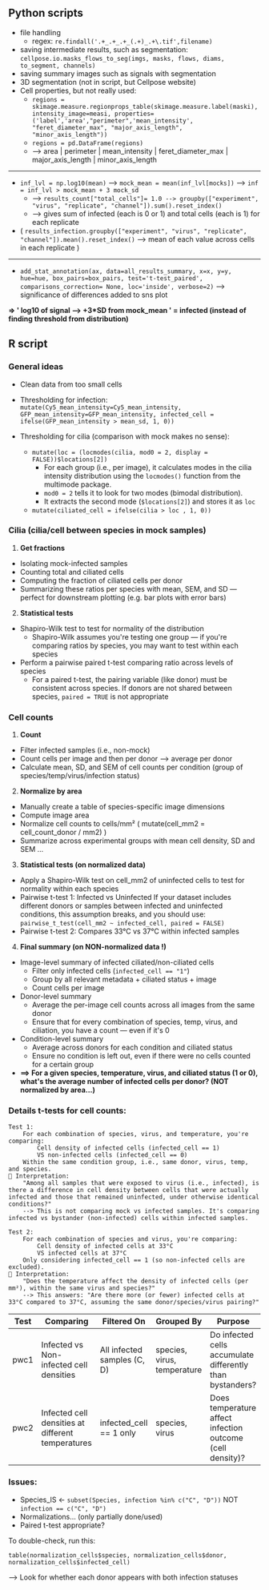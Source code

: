 ## Python scripts

- file handling
	- regex: `re.findall('.+_.+_.+_(.+)_.+\.tif',filename)`
- saving intermediate results, such as segmentation: `cellpose.io.masks_flows_to_seg(imgs, masks, flows, diams, to_segment, channels)`
- saving summary images such as signals with segmentation
- 3D segmentation (not in script, but Cellpose website)
- Cell properties, but not really used:
	- `regions = skimage.measure.regionprops_table(skimage.measure.label(maski), intensity_image=measi, properties=('label','area',"perimeter",'mean_intensity', "feret_diameter_max", "major_axis_length", "minor_axis_length"))`
	- `regions = pd.DataFrame(regions)`
	- --> area | perimeter | mean_intensity | feret_diameter_max | major_axis_length | minor_axis_length
---
- `inf_lvl = np.log10(mean)` --> `mock_mean = mean(inf_lvl[mocks])` --> `inf = inf_lvl > mock_mean + 3 mock_sd`
	- --> `results_count["total_cells"]= 1.0 --> groupby(["experiment", "virus", "replicate", "channel"]).sum().reset_index()`
	- --> gives sum of infected (each is 0 or 1) and total cells (each is 1) for each replicate
- ( `results_infection.groupby(["experiment", "virus", "replicate", "channel"]).mean().reset_index()` --> mean of each value across cells in each replicate )
---
- `add_stat_annotation(ax, data=all_results_summary, x=x, y=y, hue=hue, box_pairs=box_pairs, test='t-test_paired',  comparisons_correction= None, loc='inside', verbose=2)` --> significance of differences added to sns plot


**=> ' log10 of signal --> +3*SD from mock_mean ' = infected (instead of finding threshold from distribution)**



## R script

### General ideas

- Clean data from too small cells

- Thresholding for infection:
	`mutate(Cy5_mean_intensity=Cy5_mean_intensity, GFP_mean_intensity=GFP_mean_intensity,
                  infected_cell = ifelse(GFP_mean_intensity > mean_sd, 1, 0))`
- Thresholding for cilia (comparison with mock makes no sense):
	- `mutate(loc = (locmodes(cilia, mod0 = 2, display = FALSE))$locations[2])`
		- For each group (i.e., per image), it calculates modes in the cilia intensity distribution using the `locmodes()` function from the multimode package.
		- `mod0 = 2` tells it to look for two modes (bimodal distribution).
		- It extracts the second mode (`$locations[2]`) and stores it as `loc`
	- `mutate(ciliated_cell = ifelse(cilia > loc , 1, 0))`

### Cilia (cilia/cell between species in mock samples)

1. **Get fractions**
- Isolating mock-infected samples
- Counting total and ciliated cells
- Computing the fraction of ciliated cells per donor
- Summarizing these ratios per species with mean, SEM, and SD — perfect for downstream plotting (e.g. bar plots with error bars)

2. **Statistical tests**
- Shapiro-Wilk test to test for normality of the distribution
	- Shapiro-Wilk assumes you're testing one group — if you're comparing ratios by species, you may want to test within each species
- Perform a pairwise paired t-test comparing ratio across levels of species
	- For a paired t-test, the pairing variable (like donor) must be consistent across species. If donors are not shared between species, `paired = TRUE` is not appropriate

### Cell counts

1. **Count**
- Filter infected samples (i.e., non-mock)
- Count cells per image and then per donor --> average per donor
- Calculate mean, SD, and SEM of cell counts per condition (group of species/temp/virus/infection status)

2. **Normalize by area**
- Manually create a table of species-specific image dimensions
- Compute image area
- Normalize cell counts to cells/mm² ( mutate(cell_mm2 = cell_count_donor / mm2) )
- Summarize across experimental groups with mean cell density, SD and SEM ...

3. **Statistical tests (on normalized data)**
- Apply a Shapiro-Wilk test on cell_mm2 of uninfected cells to test for normality within each species
- Pairwise t-test 1: Infected vs Uninfected
If your dataset includes different donors or samples between infected and uninfected conditions, this assumption breaks, and you should use:
`pairwise_t_test(cell_mm2 ~ infected_cell, paired = FALSE)`
- Pairwise t-test 2: Compares 33°C vs 37°C within infected samples

4. **Final summary (on NON-normalized data !)**
- Image-level summary of infected ciliated/non-ciliated cells
	- Filter only infected cells (`infected_cell == "1"`)
	- Group by all relevant metadata + ciliated status + image
	- Count cells per image
- Donor-level summary
	- Average the per-image cell counts across all images from the same donor
	- Ensure that for every combination of species, temp, virus, and ciliation, you have a count — even if it's 0
- Condition-level summary
	- Average across donors for each condition and ciliated status
	- Ensure no condition is left out, even if there were no cells counted for a certain group
- **==> For a given species, temperature, virus, and ciliated status (1 or 0), what's the average number of infected cells per donor? (NOT normalized by area...)**

### Details t-tests for cell counts:
```
Test 1:
    For each combination of species, virus, and temperature, you're comparing:
        Cell density of infected cells (infected_cell == 1)
        VS non-infected cells (infected_cell == 0)
    Within the same condition group, i.e., same donor, virus, temp, and species.
🧠 Interpretation:
    "Among all samples that were exposed to virus (i.e., infected), is there a difference in cell density between cells that were actually infected and those that remained uninfected, under otherwise identical conditions?"
	--> This is not comparing mock vs infected samples. It's comparing infected vs bystander (non-infected) cells within infected samples.
```
```
Test 2:
    For each combination of species and virus, you're comparing:
        Cell density of infected cells at 33°C
        VS infected cells at 37°C
    Only considering infected_cell == 1 (so non-infected cells are excluded).
🧠 Interpretation:
    "Does the temperature affect the density of infected cells (per mm²), within the same virus and species?"
	--> This answers: "Are there more (or fewer) infected cells at 33°C compared to 37°C, assuming the same donor/species/virus pairing?"
```
Test | Comparing | Filtered On | Grouped By | Purpose
------|-----------|-------------|------------|--------
pwc1 | Infected vs Non-infected cell densities | All infected samples (C, D) | species, virus, temperature | Do infected cells accumulate differently than bystanders?
pwc2 | Infected cell densities at different temperatures | infected_cell == 1 only | species, virus | Does temperature affect infection outcome (cell density)?

### Issues:

- Species_IS <- `subset(Species, infection %in% c("C", "D"))` NOT `infection == c("C", "D")`
- Normalizations... (only partially done/used)
- Paired t-test appropriate?

To double-check, run this:

`table(normalization_cells$species, normalization_cells$donor, normalization_cells$infected_cell)`

--> Look for whether each donor appears with both infection statuses
